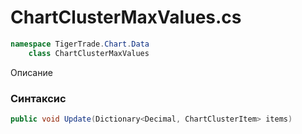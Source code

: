 
# ChartClusterMaxValues.cs
```csharp
namespace TigerTrade.Chart.Data  
    class ChartClusterMaxValues
```

Описание

### Синтаксис
```csharp
public void Update(Dictionary<Decimal, ChartClusterItem> items)
```


                    
                    